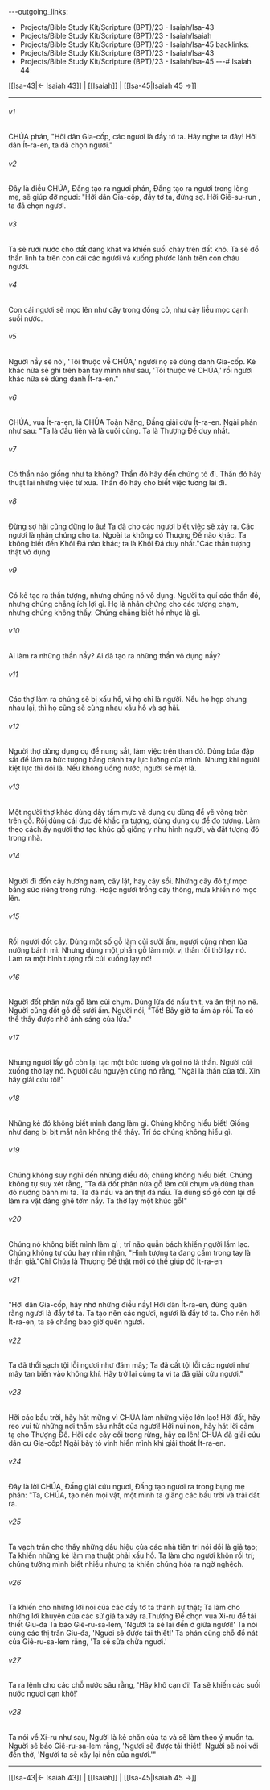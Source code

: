 ---outgoing_links:
  - Projects/Bible Study Kit/Scripture (BPT)/23 - Isaiah/Isa-43
  - Projects/Bible Study Kit/Scripture (BPT)/23 - Isaiah/Isaiah
  - Projects/Bible Study Kit/Scripture (BPT)/23 - Isaiah/Isa-45
backlinks:
  - Projects/Bible Study Kit/Scripture (BPT)/23 - Isaiah/Isa-43
  - Projects/Bible Study Kit/Scripture (BPT)/23 - Isaiah/Isa-45
---# Isaiah 44

[[Isa-43|← Isaiah 43]] | [[Isaiah]] | [[Isa-45|Isaiah 45 →]]
***



###### v1 
CHÚA phán, "Hỡi dân Gia-cốp, các ngươi là đầy tớ ta. Hãy nghe ta đây! Hỡi dân Ít-ra-en, ta đã chọn ngươi." 

###### v2 
Đây là điều CHÚA, Đấng tạo ra ngươi phán, Đấng tạo ra ngươi trong lòng mẹ, sẽ giúp đỡ ngươi: "Hỡi dân Gia-cốp, đầy tớ ta, đừng sợ. Hỡi Giê-su-run , ta đã chọn ngươi. 

###### v3 
Ta sẽ rưới nước cho đất đang khát và khiến suối chảy trên đất khô. Ta sẽ đổ thần linh ta trên con cái các ngươi và xuống phước lành trên con cháu ngươi. 

###### v4 
Con cái ngươi sẽ mọc lên như cây trong đồng cỏ, như cây liễu mọc cạnh suối nước. 

###### v5 
Người nầy sẽ nói, 'Tôi thuộc về CHÚA,' người nọ sẽ dùng danh Gia-cốp. Kẻ khác nữa sẽ ghi trên bàn tay mình như sau, 'Tôi thuộc về CHÚA,' rồi người khác nữa sẽ dùng danh Ít-ra-en." 

###### v6 
CHÚA, vua Ít-ra-en, là CHÚA Toàn Năng, Đấng giải cứu Ít-ra-en. Ngài phán như sau: "Ta là đầu tiên và là cuối cùng. Ta là Thượng Đế duy nhất. 

###### v7 
Có thần nào giống như ta không? Thần đó hãy đến chứng tỏ đi. Thần đó hãy thuật lại những việc từ xưa. Thần đó hãy cho biết việc tương lai đi. 

###### v8 
Đừng sợ hãi cũng đừng lo âu! Ta đã cho các ngươi biết việc sẽ xảy ra. Các ngươi là nhân chứng cho ta. Ngoài ta không có Thượng Đế nào khác. Ta không biết đến Khối Đá nào khác; ta là Khối Đá duy nhất."Các thần tượng thật vô dụng 

###### v9 
Có kẻ tạc ra thần tượng, nhưng chúng nó vô dụng. Người ta quí các thần đó, nhưng chúng chẳng ích lợi gì. Họ là nhân chứng cho các tượng chạm, nhưng chúng không thấy. Chúng chẳng biết hổ nhục là gì. 

###### v10 
Ai làm ra những thần nầy? Ai đã tạo ra những thần vô dụng nầy? 

###### v11 
Các thợ làm ra chúng sẽ bị xấu hổ, vì họ chỉ là người. Nếu họ họp chung nhau lại, thì họ cũng sẽ cùng nhau xấu hổ và sợ hãi. 

###### v12 
Người thợ dùng dụng cụ để nung sắt, làm việc trên than đỏ. Dùng búa đập sắt để làm ra bức tượng bằng cánh tay lực lưỡng của mình. Nhưng khi người kiệt lực thì đói lả. Nếu không uống nước, người sẽ mệt lả. 

###### v13 
Một người thợ khác dùng dây tẩm mực và dụng cụ dùng để vẽ vòng tròn trên gỗ. Rồi dùng cái đục để khắc ra tượng, dùng dụng cụ để đo tượng. Làm theo cách ấy người thợ tạc khúc gỗ giống y như hình người, và đặt tượng đó trong nhà. 

###### v14 
Người đi đốn cây hương nam, cây lật, hay cây sồi. Những cây đó tự mọc bằng sức riêng trong rừng. Hoặc người trồng cây thông, mưa khiến nó mọc lên. 

###### v15 
Rồi người đốt cây. Dùng một số gỗ làm củi sưởi ấm, người cũng nhen lửa nướng bánh mì. Nhưng dùng một phần gỗ làm một vị thần rồi thờ lạy nó. Làm ra một hình tượng rồi cúi xuống lạy nó! 

###### v16 
Người đốt phân nửa gỗ làm củi chụm. Dùng lửa đó nấu thịt, và ăn thịt no nê. Người cũng đốt gỗ để sưởi ấm. Người nói, "Tốt! Bây giờ ta ấm áp rồi. Ta có thể thấy được nhờ ánh sáng của lửa." 

###### v17 
Nhưng người lấy gỗ còn lại tạc một bức tượng và gọi nó là thần. Người cúi xuống thờ lạy nó. Người cầu nguyện cùng nó rằng, "Ngài là thần của tôi. Xin hãy giải cứu tôi!" 

###### v18 
Những kẻ đó không biết mình đang làm gì. Chúng không hiểu biết! Giống như đang bị bịt mắt nên không thể thấy. Trí óc chúng không hiểu gì. 

###### v19 
Chúng không suy nghĩ đến những điều đó; chúng không hiểu biết. Chúng không tự suy xét rằng, "Ta đã đốt phân nửa gỗ làm củi chụm và dùng than đỏ nướng bánh mì ta. Ta đã nấu và ăn thịt đã nấu. Ta dùng số gỗ còn lại để làm ra vật đáng ghê tởm nầy. Ta thờ lạy một khúc gỗ!" 

###### v20 
Chúng nó không biết mình làm gì ; trí não quẫn bách khiến người lầm lạc. Chúng không tự cứu hay nhìn nhận, "Hình tượng ta đang cầm trong tay là thần giả."Chỉ Chúa là Thượng Đế thật mới có thể giúp đỡ Ít-ra-en 

###### v21 
"Hỡi dân Gia-cốp, hãy nhớ những điều nầy! Hỡi dân Ít-ra-en, đừng quên rằng ngươi là đầy tớ ta. Ta tạo nên các ngươi, ngươi là đầy tớ ta. Cho nên hỡi Ít-ra-en, ta sẽ chẳng bao giờ quên ngươi. 

###### v22 
Ta đã thổi sạch tội lỗi ngươi như đám mây; Ta đã cất tội lỗi các ngươi như mây tan biến vào không khí. Hãy trở lại cùng ta vì ta đã giải cứu ngươi." 

###### v23 
Hỡi các bầu trời, hãy hát mừng vì CHÚA làm những việc lớn lao! Hỡi đất, hãy reo vui từ những nơi thẳm sâu nhất của ngươi! Hỡi núi non, hãy hát lời cảm tạ cho Thượng Đế. Hỡi các cây cối trong rừng, hãy ca lên! CHÚA đã giải cứu dân cư Gia-cốp! Ngài bày tỏ vinh hiển mình khi giải thoát Ít-ra-en. 

###### v24 
Đây là lời CHÚA, Đấng giải cứu ngươi, Đấng tạo ngươi ra trong bụng mẹ phán: "Ta, CHÚA, tạo nên mọi vật, một mình ta giăng các bầu trời và trải đất ra. 

###### v25 
Ta vạch trần cho thấy những dấu hiệu của các nhà tiên tri nói dối là giả tạo; Ta khiến những kẻ làm ma thuật phải xấu hổ. Ta làm cho người khôn rối trí; chúng tưởng mình biết nhiều nhưng ta khiến chúng hóa ra ngờ nghệch. 

###### v26 
Ta khiến cho những lời nói của các đầy tớ ta thành sự thật; Ta làm cho những lời khuyên của các sứ giả ta xảy ra.Thượng Đế chọn vua Xi-ru để tái thiết Giu-đa Ta bảo Giê-ru-sa-lem, 'Người ta sẽ lại đến ở giữa ngươi!' Ta nói cùng các thị trấn Giu-đa, 'Ngươi sẽ được tái thiết!' Ta phán cùng chỗ đổ nát của Giê-ru-sa-lem rằng, 'Ta sẽ sửa chữa ngươi.' 

###### v27 
Ta ra lệnh cho các chỗ nước sâu rằng, 'Hãy khô cạn đi! Ta sẽ khiến các suối nước ngươi cạn khô!' 

###### v28 
Ta nói về Xi-ru như sau, Người là kẻ chăn của ta và sẽ làm theo ý muốn ta. Người sẽ bảo Giê-ru-sa-lem rằng, 'Ngươi sẽ được tái thiết!' Người sẽ nói với đền thờ, 'Người ta sẽ xây lại nền của ngươi.'"

***
[[Isa-43|← Isaiah 43]] | [[Isaiah]] | [[Isa-45|Isaiah 45 →]]
